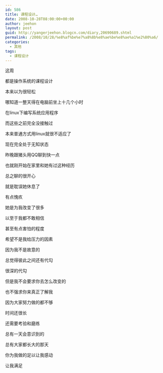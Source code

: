```yaml
---
id: 586
title: 课程设计…
date: 2008-10-28T08:00:00+00:00
author: jeehon
layout: post
guid: http://yangerjeehon.blogcn.com/diary,20690689.shtml
permalink: /2008/10/28/%e8%af%be%e7%a8%8b%e8%ae%be%e8%ae%a1%e2%80%a6/
categories:
  - 其他
tags:
  - 课程设计
---
```

这周
  
都是操作系统的课程设计
  
本来以为很轻松
  
哪知道一整天得在电脑前坐上十几个小时
  
在linux下编写系统应用程序
  
而这些之前完全没接触过
  
本来普通方式用linux就很不适应了
  
现在完全处于无知状态

昨晚跟猪头用QQ聊到快一点
  
也就刚开始在家里和她有过这种经历
  
总之聊的很开心
  
就是耽误她休息了
  
有点愧疚
  
她是为我改变了很多
  
以至于我都不敢相信
  
甚至有点害怕的程度
  
希望不是我给压力的因素
  
因为我不是故意的
  
总觉得彼此之间还有代勾
  
很深的代勾
  
但是我不会要求你去怎么改变的
  
也不强求你来真正了解我
  
因为大家努力做的都不够
  
时间还很长
  
还需要考验和磨练
  
总有一天会意识到的
  
总有大家都长大的那天
  
你为我做的足以让我感动
  
让我满足